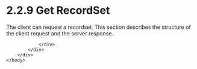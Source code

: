 <html dir="LTR" xmlns:mshelp="http://msdn.microsoft.com/mshelp" xmlns:ddue="http://ddue.schemas.microsoft.com/authoring/2003/5" xmlns:xlink="http://www.w3.org/1999/xlink" xmlns:tool="http://www.microsoft.com/tooltip">
    <head>
        <meta http-equiv="Content-Type" content="text/html; CHARSET=utf-8"></meta>
        <meta name="save" content="history"></meta>
        <title>2.2.9 Get RecordSet</title>
        <xml>
            <mshelp:toctitle title="2.2.9 Get RecordSet"></mshelp:toctitle>
            <mshelp:rltitle title="[MS-SSAS8]: Get RecordSet"></mshelp:rltitle>
            <mshelp:keyword index="A" term="e5508d23-d37c-4c3c-b16f-ea345a1d8515"></mshelp:keyword>
            <mshelp:attr name="DCSext.ContentType" value="open specification"></mshelp:attr>
            <mshelp:attr name="AssetID" value="e5508d23-d37c-4c3c-b16f-ea345a1d8515"></mshelp:attr>
            <mshelp:attr name="TopicType" value="kbRef"></mshelp:attr>
            <mshelp:attr name="DCSext.Title" value="[MS-SSAS8]: Get RecordSet" />
        </xml>
    </head>
    <body>
        <div id="header">
            <h1 class="heading">2.2.9 Get RecordSet</h1>
        </div>
        <div id="mainSection">
            <div id="mainBody">
                <div id="allHistory" class="saveHistory"></div>
                <div id="sectionSection0" class="section" name="collapseableSection">
                    

<p>The client can request a recordset. This section describes
the structure of the client request and the server response.</p>


                </div>
            </div>
        </div>
    </body>
</html>